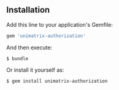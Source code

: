 ## Installation

Add this line to your application's Gemfile:

```ruby
gem 'unimatrix-authorization'
```

And then execute:

    $ bundle

Or install it yourself as:

    $ gem install unimatrix-authorization
